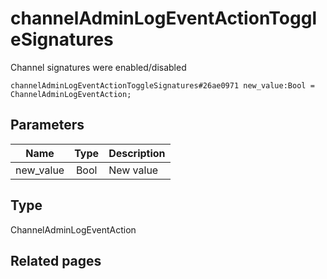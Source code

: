 # channelAdminLogEventActionToggleSignatures
Channel signatures were enabled/disabled

```
channelAdminLogEventActionToggleSignatures#26ae0971 new_value:Bool = ChannelAdminLogEventAction;
```

## Parameters
| Name | Type | Description |
| ---- | :----: | ----------- |
| new_value | Bool | New value |


## Type
ChannelAdminLogEventAction

## Related pages
